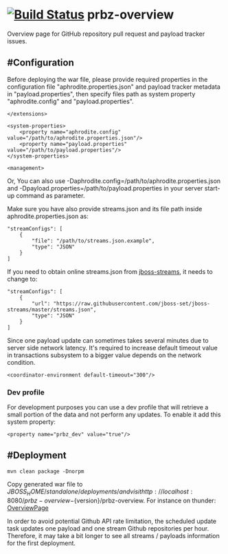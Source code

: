 [![Build Status](https://travis-ci.org/jboss-set/prbz-overview.svg?branch=master)](https://travis-ci.org/jboss-set/prbz-overview)
prbz-overview
=============

Overview page for GitHub repository pull request and payload tracker issues.

#Configuration
------------
Before deploying the war file,  please provide required properties in the configuration file "aphrodite.properties.json" and payload tracker metadata in "payload.properties", then specify files path as system property "aphrodite.config" and "payload.properties".

    </extensions>

    <system-properties>
        <property name="aphrodite.config" value="/path/to/aphrodite.properties.json"/>
        <property name="payload.properties" value="/path/to/payload.properties"/>
    </system-properties>

    <management>

Or, You can also use -Daphrodite.config=/path/to/aphrodite.properties.json and -Dpayload.properties=/path/to/payload.properties in your server start-up command as parameter.

Make sure you have also provide streams.json and its file path inside aphrodite.properties.json as:

	"streamConfigs": [
        {
            "file": "/path/to/streams.json.example",
            "type": "JSON"
        }
    ]

If you need to obtain online streams.json from [jboss-streams](https://github.com/jboss-set/jboss-streams), it needs to change to:

	"streamConfigs": [
        {
            "url": "https://raw.githubusercontent.com/jboss-set/jboss-streams/master/streams.json",
            "type": "JSON"
        }
    ]

Since one payload update can sometimes takes several minutes due to server side network latency. It's required to increase default timeout value in transactions subsystem to a bigger value depends on the network condition.

	<coordinator-environment default-timeout="300"/>

### Dev profile

For development purposes you can use a dev profile that will retrieve a small portion of the data and not perform any updates. To enable it add this system property:

    <property name="prbz_dev" value="true"/>

#Deployment
------------

```
mvn clean package -Dnorpm
```

Copy generated war file to $JBOSS_HOME/standalone/deployments/ and visit http://localhost:8080/prbz-overview-${version}/prbz-overview.
For instance on thunder: [OverviewPage](https://thunder.sin2.redhat.com/prbz-overview)

In order to avoid potential Github API rate limitation, the scheduled update task updates one payload and one stream Github repositories per hour. Therefore, it may take a bit longer to see all streams / payloads information for the first deployment.
